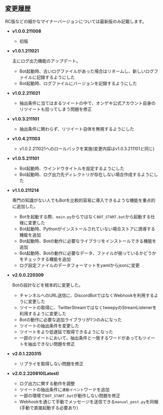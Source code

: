 ## 変更履歴
RC版などの細かなマイナーバージョンについては最新版のみ記載します。

- **v1.0.0.211008**
  - 初版

- **v1.0.1.211021**

  主にログ出力機能のアップデート。

  - Bot起動時、古いログファイルがあった場合はリネームし、新しいログファイルに記録するようにした
  - Bot起動時、ログファイルにバージョンを記録するようにした

- **v1.0.2.211021**
  - 抽出条件に当てはまるツイートの中で、オンゲキ公式アカウント自身のリツイートも拾ってしまう問題を修正

- **v1.0.3.211101**
  - 抽出条件に関わらず、リツイート自体を無視するようにした

- **v1.0.4.211103**
  - v1.0.2.211021へのロールバックを実施(変更内容はv1.0.3.211101と同じ)

- **v1.0.5.211101**
  - Bot起動時、ウインドウタイトルを設定するようにした
  - Bot起動時、ログ出力先ディレクトリが存在しない場合作成するようにした

- **v1.1.0.211214**

  専門の知識がない人でもBotを比較的容易に導入できるような機能を重点的に追加した。

  - Botを起動する際、`main.py`からではなく`BOT_START.bat`から起動する仕様に変更した
  - Bot起動時、Pythonがインストールされていない場合ストアに誘導する機能を追加
  - Bot起動時、Botの動作に必要なライブラリをインストールできる機能を追加
  - Bot起動時、Botの動作に必要なデータ、ファイルが揃っているかどうかをチェックする機能を追加
  - ログ設定ファイルのデータフォーマットをyamlからjsonに変更

- **v2.0.0.220309**

  Botの設計などを根本的に変更した。
  
  - チャンネルへのURL送信に、DiscordBotではなくWebhookを利用するように変更した
  - ツイートの取得に、TwitterStreamではなくtweepyのStreamListenerを利用するように変更した
  - Botの動作に必要な追加ライブラリが1つのみになった
  - ツイートの抽出条件を変更した
  - ツイートをより低遅延で取得できるようになった
  - 一部のツイートにおいて、抽出条件と一致するワードがあってもツイートを抽出できない問題を修正

- **v2.0.1.220315**

  - リプライを取得しない問題を修正

- **v2.0.2.220810(Latest)**

  - ログ出力に関する動作を調整
  - ツイートの抽出条件に`連動イベント`ワードを追加
  - 一部の環境で`BOT_START.bat`が動作しない問題を修正
  - Webhookを通じて手動でメッセージを送信できる`manual_post.py`を同梱(手動で直接起動する必要あり)
